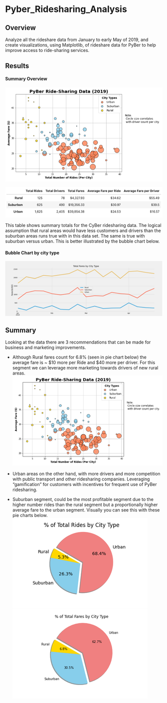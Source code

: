 # Pyber_Ridesharing_Analysis

## Overview
Analyze all the rideshare data from January to early May of 2019, and create visualizations, using Matplotlib, of rideshare data for PyBer to help improve access to ride-sharing services.

## Results
#### Summary Overview 
![This is an image](analysis/Fig1.png)

![This is an image](analysis/PyBer_summary_table.png)

This table shows summary totals for the CyBer ridesharing data.  The logical assumption that rural areas would have less customers and drivers than the suburban areas runs true with in this data set. The same is true with suburban versus urban. This is better illustrated by the bubble chart below.

#### Bubble Chart by city type
![This is an image](analysis/PyBer_fare_summary.png)


## Summary
Looking at the data there are 3 recommendations that can be made for business and marketing improvements. 
- Although Rural fares count for 6.8% (seen in pie chart below) the average fare is ~ $10 more per Ride and $40 more per driver.  For this segment we can leverage more marketing towards drivers of new rural areas. 
![This is an image](analysis/Fig1.png)

- Urban areas on the other hand, with more drivers and more competition with public transport and other ridesharing companies. Leveraging “gamification” for customers with incentives for frequent use of PyBer ridesharing.

- Suburban segment, could be the most profitable segment due to the higher number rides than the rural segment but a proportionally higher average fare to the urban segment. Visually you can see this with these pie charts below.
![This is an image](analysis/Fig6.png) ![This is an image](analysis/Fig5.png)


